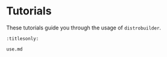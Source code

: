 # Tutorials

These tutorials guide you through the usage of `distrobuilder`.

```{toctree}
:titlesonly:

use.md
```
